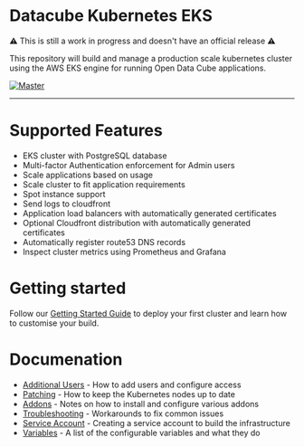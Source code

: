 # Datacube Kubernetes EKS

:warning: This is still a work in progress and doesn't have an official release :warning:

This repository will build and manage a production scale kubernetes cluster using the AWS EKS engine
for running Open Data Cube applications. 

[![Master](https://circleci.com/gh/opendatacube/datacube-k8s-eks/tree/master.svg?style=shield)](https://circleci.com/gh/opendatacube/datacube-k8s-eks/tree/master)

---

# Supported Features

* EKS cluster with PostgreSQL database
* Multi-factor Authentication enforcement for Admin users
* Scale applications based on usage
* Scale cluster to fit application requirements
* Spot instance support
* Send logs to cloudfront
* Application load balancers with automatically generated certificates
* Optional Cloudfront distribution with automatically generated certificates
* Automatically register route53 DNS records
* Inspect cluster metrics using Prometheus and Grafana

# Getting started

Follow our [Getting Started Guide](docs/getting_started.md) to deploy your first cluster and learn how to customise your build.

# Documenation

* [Additional Users](docs/additional_users.md) - How to add users and configure access
* [Patching](docs/patching_upgrading.md) - How to keep the Kubernetes nodes up to date
* [Addons](docs/addons.md) - Notes on how to install and configure various addons
* [Troubleshooting](docs/troubleshooting.md) - Workarounds to fix common issues
* [Service Account](docs/service_account.md) - Creating a service account to build the infrastructure
* [Variables](docs/variables.md) - A list of the configurable variables and what they do
